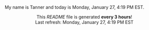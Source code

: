 My name is Tanner and today is Monday, January 27, 4:19 PM EST.

<p align="center">This <i>README</i> file is generated <b>every 3 hours</b>!</br>Last refresh: Monday, January 27, 4:19 PM EST<br /></p>
